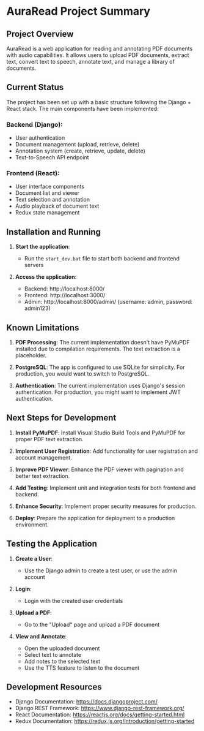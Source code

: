 # AuraRead Project Summary

## Project Overview

AuraRead is a web application for reading and annotating PDF documents with audio capabilities. It allows users to upload PDF documents, extract text, convert text to speech, annotate text, and manage a library of documents.

## Current Status

The project has been set up with a basic structure following the Django + React stack. The main components have been implemented:

### Backend (Django):
- User authentication
- Document management (upload, retrieve, delete)
- Annotation system (create, retrieve, update, delete)
- Text-to-Speech API endpoint

### Frontend (React):
- User interface components
- Document list and viewer
- Text selection and annotation
- Audio playback of document text
- Redux state management

## Installation and Running

1. **Start the application**:
   - Run the `start_dev.bat` file to start both backend and frontend servers

2. **Access the application**:
   - Backend: http://localhost:8000/
   - Frontend: http://localhost:3000/
   - Admin: http://localhost:8000/admin/ (username: admin, password: admin123)

## Known Limitations

1. **PDF Processing**: The current implementation doesn't have PyMuPDF installed due to compilation requirements. The text extraction is a placeholder.

2. **PostgreSQL**: The app is configured to use SQLite for simplicity. For production, you would want to switch to PostgreSQL.

3. **Authentication**: The current implementation uses Django's session authentication. For production, you might want to implement JWT authentication.

## Next Steps for Development

1. **Install PyMuPDF**: Install Visual Studio Build Tools and PyMuPDF for proper PDF text extraction.

2. **Implement User Registration**: Add functionality for user registration and account management.

3. **Improve PDF Viewer**: Enhance the PDF viewer with pagination and better text extraction.

4. **Add Testing**: Implement unit and integration tests for both frontend and backend.

5. **Enhance Security**: Implement proper security measures for production.

6. **Deploy**: Prepare the application for deployment to a production environment.

## Testing the Application

1. **Create a User**:
   - Use the Django admin to create a test user, or use the admin account

2. **Login**:
   - Login with the created user credentials

3. **Upload a PDF**:
   - Go to the "Upload" page and upload a PDF document

4. **View and Annotate**:
   - Open the uploaded document
   - Select text to annotate
   - Add notes to the selected text
   - Use the TTS feature to listen to the document

## Development Resources

- Django Documentation: https://docs.djangoproject.com/
- Django REST Framework: https://www.django-rest-framework.org/
- React Documentation: https://reactjs.org/docs/getting-started.html
- Redux Documentation: https://redux.js.org/introduction/getting-started

